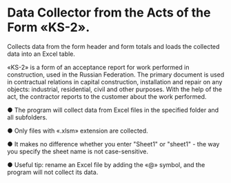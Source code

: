 # Data Collector from the Acts of the Form «KS-2».
Collects data from the form header and form totals and loads the collected data into an Excel table.

«KS-2» is a form of an acceptance report for work performed in construction, used in the Russian Federation. The primary document is used in contractual relations in capital construction, installation and repair on any objects: industrial, residential, civil and other purposes. With the help of the act, the contractor reports to the customer about the work performed.

● The program will collect data from Excel files in the specified folder and all subfolders.

● Only files with «.xlsm» extension are collected.

● It makes no difference whether you enter "Sheet1" or "sheet1" - the way you specify the sheet name is not case-sensitive.

● Useful tip: rename an Excel file by adding the «@» symbol, and the program will not collect its data.
